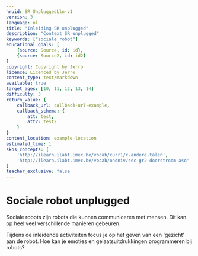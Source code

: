 ```yaml
---
hruid: SR_UnpluggedLln-v1
version: 3
language: nl
title: "Inleiding SR unplugged"
description: "Context SR unplugged"
keywords: ["sociale robot"]
educational_goals: [
    {source: Source, id: id}, 
    {source: Source2, id: id2}
]
copyright: Copyright by Jerro
licence: Licenced by Jerro
content_type: text/markdown
available: true
target_ages: [10, 11, 12, 13, 14]
difficulty: 3
return_value: {
    callback_url: callback-url-example,
    callback_schema: {
        att: test,
        att2: test2
    }
}
content_location: example-location
estimated_time: 1
skos_concepts: [
    'http://ilearn.ilabt.imec.be/vocab/curr1/c-andere-talen', 
    'http://ilearn.ilabt.imec.be/vocab/ondniv/sec-gr2-doorstroom-aso'
]
teacher_exclusive: false
---
```


# Sociale robot unplugged

Sociale robots zijn robots die kunnen communiceren met mensen. Dit kan op heel veel verschillende manieren gebeuren.

Tijdens de inleidende activiteiten focus je op het geven van een 'gezicht' aan de robot. Hoe kan je emoties en gelaatsuitdrukkingen programmeren bij robots?